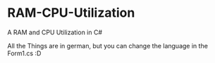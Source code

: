 # RAM-CPU-Utilization
A RAM and CPU Utilization in C#

All the Things are in german, but you can change the language in the Form1.cs :D
